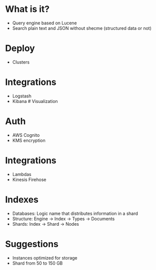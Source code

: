 # What is it?
- Query engine based on Lucene
- Search plain text and JSON without shecme (structured data or not)

# Deploy
- Clusters

# Integrations
- Logstash
- Kibana            # Visualization

# Auth
- AWS Cognito
- KMS encryption

# Integrations
- Lambdas
- Kinesis Firehose

# Indexes
- Databases: Logic name that distributes information in a shard
- Structure: Engine -> Index -> Types -> Documents
- Shards: Index -> Shard -> Nodes

# Suggestions
- Instances optimized for storage
- Shard from 50 to 150 GB